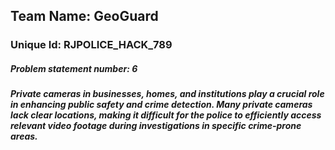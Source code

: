 ## Team Name: GeoGuard

### Unique Id: RJPOLICE_HACK_789

##### Problem statement number: 6

##### Private cameras in businesses, homes, and institutions play a crucial role in enhancing public safety and crime detection. Many private cameras lack clear locations, making it difficult for the police to efficiently access relevant video footage during investigations in specific crime-prone areas.
